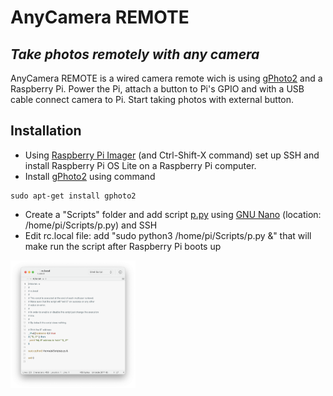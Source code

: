 # AnyCamera REMOTE
## _Take photos remotely with any camera_

AnyCamera REMOTE is a wired camera remote wich is using [gPhoto2] and a Raspberry Pi. Power the Pi, attach a button to Pi's GPIO and with a USB cable connect camera to Pi. Start taking photos with external button.  

## Installation

- Using [Raspberry Pi Imager] (and Ctrl-Shift-X command) set up SSH and install Raspberry Pi OS Lite on a Raspberry Pi computer.
- Install [gPhoto2] using command 
```
sudo apt-get install gphoto2
```
- Create a "Scripts" folder and add script [p.py] using [GNU Nano] (location: /home/pi/Scripts/p.py) and SSH
- Edit rc.local file: add "sudo python3 /home/pi/Scripts/p.py &" that will make run the script after Raspberry Pi boots up

<img src="https://github.com/Kub1V/AnyCamera-REMOTE/blob/main/Images/rclocal_image.png?raw=true" alt="rc.local file opened in text editor" width="200"/>



[gPhoto2]: <http://gphoto.org>
[Raspberry Pi Imager]: <https://www.raspberrypi.com/software/>
[p.py]: <https://github.com/Kub1V/AnyCamera-REMOTE/blob/main/Code/p.py>
[GNU Nano]: <https://www.nano-editor.org>